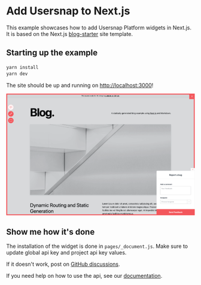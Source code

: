 # Add Usersnap to Next.js

This example showcases how to add Usersnap Platform widgets in Next.js. It is based on the Next.js [blog-starter](https://github.com/vercel/next.js/tree/canary/examples/blog-starter) site template.

## Starting up the example

```bash
yarn install
yarn dev
```
The site should be up and running on [http://localhost:3000](http://localhost:3000)! 

![Example](./example.png "Example")

## Show me how it's done
The installation of the widget is done in  `pages/_document.js`. 
Make sure to update global api key and project api key values.
 
If it doesn't work, post on [GitHub discussions](https://github.com/usersnap/public/issues).

If you need help on how to use the api, see our [documentation](https://help.usersnap.com/docs/flexible-use-cases-for-global-snippet).

